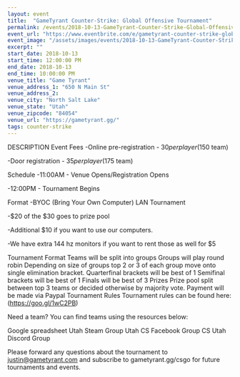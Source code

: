 ```yaml
---
layout: event
title:  "GameTyrant Counter-Strike: Global Offensive Tournament"
permalink: /events/2018-10-13-GameTyrant-Counter-Strike-Global-Offensive-Tournament
event_url: "https://www.eventbrite.com/e/gametyrant-counter-strike-global-offensive-tournament-tickets-50795462596"
event_image: "/assets/images/events/2018-10-13-GameTyrant-Counter-Strike-Global-Offensive-Tournament.jpg"
excerpt: ""
start_date: 2018-10-13
start_time: 12:00:00 PM
end_date: 2018-10-13
end_time: 10:00:00 PM
venue_title: "Game Tyrant"
venue_address_1: "650 N Main St"
venue_address_2:
venue_city: "North Salt Lake"
venue_state: "Utah"
venue_zipcode: "84054"
venue_url: "https://gametyrant.gg/"
tags: counter-strike
---
```


DESCRIPTION
Event Fees
-Online pre-registration - $30 per player ($150 team)

-Door registration - $35 per player ($175 team)

Schedule
-11:00AM - Venue Opens/Registration Opens

-12:00PM - Tournament Begins

Format
-BYOC (Bring Your Own Computer) LAN Tournament

-$20 of the $30 goes to prize pool

-Additional $10 if you want to use our computers.

-We have extra 144 hz monitors if you want to rent those as well for $5

Tournament Format
Teams will be split into groups
Groups will play round robin
Depending on size of groups top 2 or 3 of each group move onto single elimination bracket.
Quarterfinal brackets will be best of 1
Semifinal brackets will be best of 1
Finals will be best of 3
Prizes
Prize pool split between top 3 teams or decided otherwise by majority vote.
Payment will be made via Paypal
Tournament Rules
Tournament rules can be found here: (https://goo.gl/1wC2PB)

Need a team?
You can find teams using the resources below:

Google spreadsheet
Utah Steam Group
Utah CS Facebook Group
CS Utah Discord Group

Please forward any questions about the tournament to justin@gametyrant.com and subscribe to gametyrant.gg/csgo for future tournaments and events.